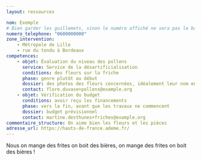 ```yaml
---
layout: ressources

nom: Exemple
# Bien garder les guillemets, sinon le numéro affiché ne sera pas le bon
numero_telephone: "0600000000" 
zone_intervention: 
    - Métropole de Lille 
    - rue du tondu à Bordeaux
competences:
    - objet: Évaluation du niveau des pollens
      service: Service de la désartificialisation
      conditions: des fleurs sur la friche
      phase: genre plutôt au début
      dossier: des photos des fleurs concernées, idéalement leur nom en latin et l'ordre de grandeur de quantité en puissance de 10
      contact: flore.duvase+pollens@example.org
    - objet: Vérification du budget
      conditions: avoir reçu les financements
      phase: vers la fin, avant que les travaux ne commencent
      dossier: budget prévisionnel
      contact: martine.desthunes+friches@example.org
commentaire_structure: On aime bien les fleurs et les pièces
adresse_url: https://hauts-de-france.ademe.fr/
---
```


Nous on mange des frites on boit des bières, 
on mange des frites on boit des bières !
